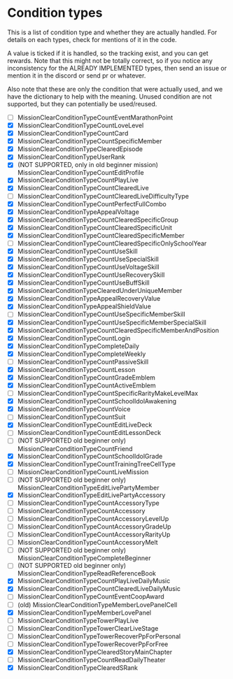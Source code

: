 # Condition types
This is a list of condition type and whether they are actually handled. For details on each types, check for mentions of it in the code.

A value is ticked if it is handled, so the tracking exist, and you can get rewards. Note that this might not be totally correct, so if you notice any inconsistency for the ALREADY IMPLEMENTED types, then send an issue or mention it in the discord or send pr or whatever.

Also note that these are only the condition that were actually used, and we have the dictionary to help with the meaning. Unused condition are not supported, but they can potentially be used/reused. 

- [ ] MissionClearConditionTypeCountEventMarathonPoint
- [x] MissionClearConditionTypeCountLoveLevel
- [x] MissionClearConditionTypeCountCard
- [x] MissionClearConditionTypeCountSpecificMember
- [x] MissionClearConditionTypeClearedEpisode
- [x] MissionClearConditionTypeUserRank
- [x] (NOT SUPPORTED, only in old beginner mission) MissionClearConditionTypeCountEditProfile
- [x] MissionClearConditionTypeCountPlayLive
- [x] MissionClearConditionTypeCountClearedLive
- [ ] MissionClearConditionTypeCountClearedLiveDifficultyType
- [x] MissionClearConditionTypeCountPerfectFullCombo
- [x] MissionClearConditionTypeAppealVoltage
- [x] MissionClearConditionTypeCountClearedSpecificGroup
- [x] MissionClearConditionTypeCountClearedSpecificUnit
- [x] MissionClearConditionTypeCountClearedSpecificMember
- [ ] MissionClearConditionTypeCountClearedSpecificOnlySchoolYear
- [x] MissionClearConditionTypeCountUseSkill
- [x] MissionClearConditionTypeCountUseSpecialSkill
- [x] MissionClearConditionTypeCountUseVoltageSkill
- [x] MissionClearConditionTypeCountUseRecoverySkill
- [x] MissionClearConditionTypeCountUseBuffSkill
- [x] MissionClearConditionTypeClearedUnderUniqueMember
- [x] MissionClearConditionTypeAppealRecoveryValue
- [x] MissionClearConditionTypeAppealShieldValue
- [ ] MissionClearConditionTypeCountUseSpecificMemberSkill
- [x] MissionClearConditionTypeCountUseSpecificMemberSpecialSkill
- [x] MissionClearConditionTypeCountClearedSpecificMemberAndPosition
- [x] MissionClearConditionTypeCountLogin
- [x] MissionClearConditionTypeCompleteDaily
- [x] MissionClearConditionTypeCompleteWeekly
- [ ] MissionClearConditionTypeCountPassiveSkill
- [x] MissionClearConditionTypeCountLesson
- [x] MissionClearConditionTypeCountGradeEmblem
- [x] MissionClearConditionTypeCountActiveEmblem
- [ ] MissionClearConditionTypeCountSpecificRarityMakeLevelMax
- [x] MissionClearConditionTypeCountSchoolIdolAwakening
- [x] MissionClearConditionTypeCountVoice
- [ ] MissionClearConditionTypeCountSuit
- [x] MissionClearConditionTypeCountEditLiveDeck
- [ ] MissionClearConditionTypeCountEditLessonDeck
- [ ] (NOT SUPPORTED old beginner only) MissionClearConditionTypeCountFriend
- [x] MissionClearConditionTypeCountSchoolIdolGrade
- [x] MissionClearConditionTypeCountTrainingTreeCellType
- [ ] MissionClearConditionTypeCountLiveMission
- [ ] (NOT SUPPORTED old beginner only) MissionClearConditionTypeEditLivePartyMember
- [x] MissionClearConditionTypeEditLivePartyAccessory
- [ ] MissionClearConditionTypeCountAccessoryType
- [ ] MissionClearConditionTypeCountAccessory
- [ ] MissionClearConditionTypeCountAccessoryLevelUp
- [ ] MissionClearConditionTypeCountAccessoryGradeUp
- [ ] MissionClearConditionTypeCountAccessoryRarityUp
- [ ] MissionClearConditionTypeCountAccessoryMelt
- [ ] (NOT SUPPORTED old beginner only) MissionClearConditionTypeCompleteBeginner
- [ ] (NOT SUPPORTED old beginner only) MissionClearConditionTypeReadReferenceBook
- [x] MissionClearConditionTypeCountPlayLiveDailyMusic
- [x] MissionClearConditionTypeCountClearedLiveDailyMusic
- [ ] MissionClearConditionTypeCountEventCoopAward
- [ ] (old) MissionClearConditionTypeMemberLovePanelCell
- [x] MissionClearConditionTypeMemberLovePanel
- [ ] MissionClearConditionTypeTowerPlayLive
- [ ] MissionClearConditionTypeTowerClearLiveStage
- [ ] MissionClearConditionTypeTowerRecoverPpForPersonal
- [ ] MissionClearConditionTypeTowerRecoverPpForFree
- [x] MissionClearConditionTypeClearedStoryMainChapter
- [ ] MissionClearConditionTypeCountReadDailyTheater
- [x] MissionClearConditionTypeClearedSRank
